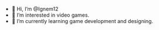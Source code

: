 - 👋 Hi, I’m @Ignem12
- 👀 I’m interested in video games.
- 🌱 I’m currently learning game development and designing.
<!---
Ignem12/Ignem12 is a ✨ special ✨ repository because its `README.md` (this file) appears on your GitHub profile.
You can click the Preview link to take a look at your changes.
--->
